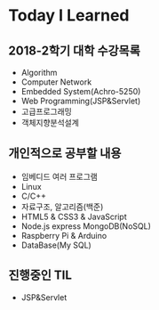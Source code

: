 # Today I Learned
## 2018-2학기 대학 수강목록

* Algorithm
* Computer Network
* Embedded System(Achro-5250)
* Web Programming(JSP&Servlet)
* 고급프로그래밍
* 객체지향분석설계

## 개인적으로 공부할 내용

* 임베디드 여러 프로그램
* Linux
* C/C++
* 자료구조, 알고리즘(백준)
* HTML5 & CSS3 & JavaScript
* Node.js express MongoDB(NoSQL)
* Raspberry Pi & Arduino
* DataBase(My SQL)

## 진행중인 TIL

* JSP&Servlet

